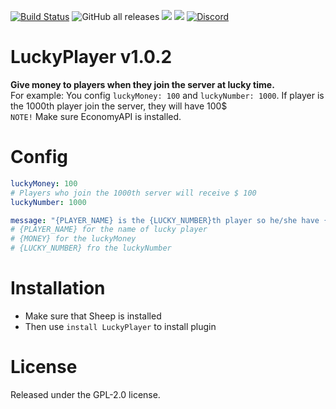 [![Build Status](https://www.travis-ci.com/MintoD/LuckyPlayer.svg?branch=main)](https://www.travis-ci.com/TobyDev265/LuckyPlayer)
![GitHub all releases](https://img.shields.io/github/downloads/MintoD/LuckyPlayer/total)
[![](https://poggit.pmmp.io/shield.state/LuckyPlayer)](https://poggit.pmmp.io/p/LuckyPlayer)
[![](https://poggit.pmmp.io/shield.dl.total/LuckyPlayer)](https://poggit.pmmp.io/p/LuckyPlayer)
[![Discord](https://img.shields.io/discord/821713643170430978.svg?label=&logo=discord&logoColor=ffffff&color=7389D8&labelColor=6A7EC2)](https://discord.gg/dXZNYu2yxx)
# LuckyPlayer v1.0.2
**Give money to players when they join the server at lucky time.**  
For example: You config ```luckyMoney: 100``` and ```luckyNumber: 1000```. If player is the 1000th player join the server, they will have 100$  
``NOTE!`` Make sure EconomyAPI is installed.
# Config
```yaml
luckyMoney: 100
# Players who join the 1000th server will receive $ 100
luckyNumber: 1000

message: "{PLAYER_NAME} is the {LUCKY_NUMBER}th player so he/she have {MONEY}$ for free!"
# {PLAYER_NAME} for the name of lucky player
# {MONEY} for the luckyMoney
# {LUCKY_NUMBER} fro the luckyNumber
```
# Installation
- Make sure that Sheep is installed
- Then use ```install LuckyPlayer``` to install plugin
# License
Released under the GPL-2.0 license.
